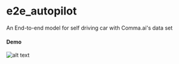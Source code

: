 # e2e_autopilot
An End-to-end model for self driving car with Comma.ai's data set

#### Demo
![alt text](https://media.giphy.com/media/EUAYMDe25YJ8I/giphy.gif "demo gif")


